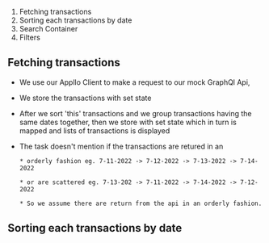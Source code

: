 1. Fetching transactions
2. Sorting each transactions by date
3. Search Container
4. Filters

## Fetching transactions

- We use our Appllo Client to make a request to our mock GraphQl Api,

- We store the transactions with set state

- After we sort 'this' transactions and we group transactions having the same dates together, then we store with set state which in turn is mapped and lists of transactions is displayed

- The task doesn't mention if the transactions are retured in an

      * orderly fashion eg. 7-11-2022 -> 7-12-2022 -> 7-13-2022 -> 7-14-2022

      * or are scattered eg. 7-13-202 -> 7-11-2022 -> 7-14-2022 -> 7-12-2022

      * So we assume there are return from the api in an orderly fashion.

## Sorting each transactions by date
